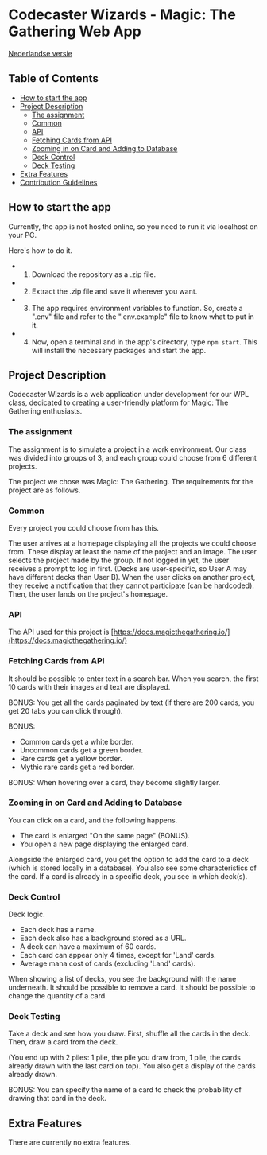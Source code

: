 # Codecaster Wizards - Magic: The Gathering Web App

[Nederlandse versie](README.md)

## Table of Contents

- [How to start the app](#how-to-start-the-app)
- [Project Description](#project-description)
  - [The assignment](#the-assignment)
  - [Common](#common)
  - [API](#api)
  - [Fetching Cards from API](#fetching-cards-from-api)
  - [Zooming in on Card and Adding to Database](#zooming-in-on-card-and-adding-to-database)
  - [Deck Control](#deck-control)
  - [Deck Testing](#deck-testing)
- [Extra Features](#extra-features)
- [Contribution Guidelines](#contribution-guidelines)

## How to start the app

Currently, the app is not hosted online, so you need to run it via localhost on your PC.

Here's how to do it.

- 1. Download the repository as a .zip file.
- 2. Extract the .zip file and save it wherever you want.
- 3. The app requires environment variables to function. So, create a ".env" file and refer to the ".env.example" file to know what to put in it.
- 4. Now, open a terminal and in the app's directory, type `npm start`. This will install the necessary packages and start the app.

## Project Description

Codecaster Wizards is a web application under development for our WPL class, dedicated to creating a user-friendly platform for Magic: The Gathering enthusiasts.

### The assignment

The assignment is to simulate a project in a work environment. Our class was divided into groups of 3, and each group could choose from 6 different projects.

The project we chose was Magic: The Gathering. The requirements for the project are as follows.

### Common

Every project you could choose from has this.

The user arrives at a homepage displaying all the projects we could choose from. These display at least the name of the project and an image. The user selects the project made by the group. If not logged in yet, the user receives a prompt to log in first. (Decks are user-specific, so User A may have different decks than User B). When the user clicks on another project, they receive a notification that they cannot participate (can be hardcoded). Then, the user lands on the project's homepage.

### API

The API used for this project is [https://docs.magicthegathering.io/](https://docs.magicthegathering.io/)

### Fetching Cards from API

It should be possible to enter text in a search bar. When you search, the first 10 cards with their images and text are displayed.

BONUS: You get all the cards paginated by text (if there are 200 cards, you get 20 tabs you can click through).

BONUS:

- Common cards get a white border.
- Uncommon cards get a green border.
- Rare cards get a yellow border.
- Mythic rare cards get a red border.

BONUS: When hovering over a card, they become slightly larger.

### Zooming in on Card and Adding to Database

You can click on a card, and the following happens.

- The card is enlarged "On the same page" (BONUS).
- You open a new page displaying the enlarged card.

Alongside the enlarged card, you get the option to add the card to a deck (which is stored locally in a database). You also see some characteristics of the card. If a card is already in a specific deck, you see in which deck(s).

### Deck Control

Deck logic.

- Each deck has a name.
- Each deck also has a background stored as a URL.
- A deck can have a maximum of 60 cards.
- Each card can appear only 4 times, except for 'Land' cards.
- Average mana cost of cards (excluding 'Land' cards).

When showing a list of decks, you see the background with the name underneath. It should be possible to remove a card. It should be possible to change the quantity of a card.

### Deck Testing

Take a deck and see how you draw. First, shuffle all the cards in the deck. Then, draw a card from the deck.

(You end up with 2 piles: 1 pile, the pile you draw from, 1 pile, the cards already drawn with the last card on top). You also get a display of the cards already drawn.

BONUS: You can specify the name of a card to check the probability of drawing that card in the deck.

## Extra Features

There are currently no extra features.
